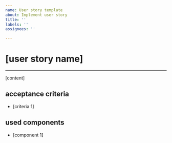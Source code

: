 ```yaml
---
name: User story template
about: Implement user story
title: ''
labels: ''
assignees: ''

---
```


# [user story name]
***
[content]

## acceptance criteria
 * [criteria 1]

## used components
 * [component 1]
